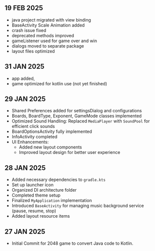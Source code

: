 ## 19 FEB 2025

- java project migrated with view binding
- BaseActivity Scale Animation added
- crash issue fixed
- deprecated methods improved
- gameListener used for game over and win
- dialogs moved to separate package
- layout files optimized

## 31 JAN 2025

- app added,
- game optimized for kotlin use (not yet finished)

## 29 JAN 2025

- Shared Preferences added for settingsDialog and configurations
- Boards, BoardType, Exponent, GameMode classes implemented
- Optimized Sound Handling: Replaced `MediaPlayer` with `SoundPool` for efficient click sounds
- BoardOptionsActivity fully implemented
- InfoActivity completed
- UI Enhancements:
    - Added new layout components
    - Improved layout design for better user experience

## 28 JAN 2025

- Added necessary dependencies to `gradle.kts`
- Set up launcher icon
- Organized DI architecture folder
- Completed theme setup
- Finalized `MyApplication` implementation
- Introduced `BaseActivity` for managing music background service (pause, resume, stop)
- Added layout resource items

## 27 JAN 2025

- Initial Commit for 2048 game to convert Java code to Kotlin.




